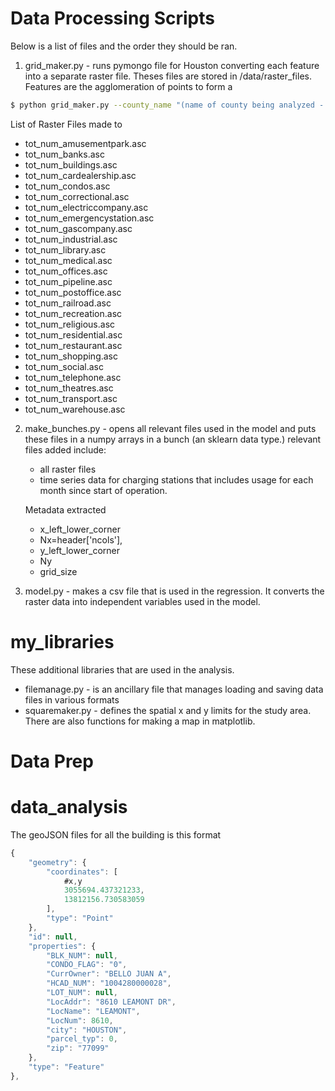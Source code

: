 Data Processing Scripts 
============
Below is a list of files and the order they should be ran.
1. grid_maker.py - runs pymongo file for Houston converting each feature into a separate raster file. Theses files are stored in /data/raster_files. Features are the agglomeration of points to form a 



```bash
$ python grid_maker.py --county_name "(name of county being analyzed - string)" --square_size "(size of squares float)"
```

List of Raster Files made to 
* tot_num_amusementpark.asc
* tot_num_banks.asc
* tot_num_buildings.asc
* tot_num_cardealership.asc
* tot_num_condos.asc
* tot_num_correctional.asc
* tot_num_electriccompany.asc
* tot_num_emergencystation.asc
* tot_num_gascompany.asc
* tot_num_industrial.asc
* tot_num_library.asc
* tot_num_medical.asc
* tot_num_offices.asc
* tot_num_pipeline.asc
* tot_num_postoffice.asc
* tot_num_railroad.asc
* tot_num_recreation.asc
* tot_num_religious.asc
* tot_num_residential.asc
* tot_num_restaurant.asc
* tot_num_shopping.asc
* tot_num_social.asc
* tot_num_telephone.asc
* tot_num_theatres.asc
* tot_num_transport.asc
* tot_num_warehouse.asc




2. make_bunches.py - opens all relevant files  used in the model and puts these files in a numpy arrays in a bunch (an sklearn data type.)
    relevant files added include:
    - all raster files 
    - time series data for charging stations that includes usage for each month since start of operation.

    Metadata extracted
    - x_left_lower_corner
    - Nx=header['ncols'],
    - y_left_lower_corner
    - Ny
    - grid_size


3. model.py - makes a csv file that is used in the regression. It converts the raster data into independent variables used in the model.

my_libraries
============

These additional libraries that are used in the analysis.

- filemanage.py - is an ancillary file that manages loading and saving data files in various formats
- squaremaker.py - defines the spatial x and y limits for the study area. There are also functions for making a map in matplotlib.






Data Prep
==========


data_analysis
============






The geoJSON files for all the building is this format

```javascript
{
    "geometry": {
        "coordinates": [
            #x,y
            3055694.437321233, 
            13812156.730583059
        ], 
        "type": "Point"
    }, 
    "id": null, 
    "properties": {
        "BLK_NUM": null, 
        "CONDO_FLAG": "0", 
        "CurrOwner": "BELLO JUAN A", 
        "HCAD_NUM": "1004280000028", 
        "LOT_NUM": null, 
        "LocAddr": "8610 LEAMONT DR", 
        "LocName": "LEAMONT", 
        "LocNum": 8610, 
        "city": "HOUSTON", 
        "parcel_typ": 0, 
        "zip": "77099"
    }, 
    "type": "Feature"
}, 
```



